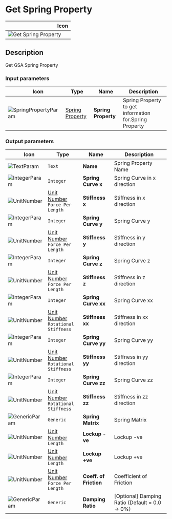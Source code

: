 # Get Spring Property
<!--- This file has been auto-generated, do not change it manually! Edit the generator here: https://github.com/arup-group/GSA-Grasshopper/tree/main/DocsGeneration --->

|<img width="150"/> Icon |
| ----------- |
|![Get Spring Property](./images/GetSpringProperty.png) |

## Description

Get GSA Spring Property

### Input parameters

|<img width="20"/> Icon |<img width="200"/> Type |<img width="200"/> Name |<img width="1000"/> Description |
| ----------- | ----------- | ----------- | ----------- |
|![SpringPropertyParam](./images/SpringPropertyParam.png) |[Spring Property](gsagh-spring-property-parameter.md) |**Spring Property** |Spring Property to get information for.Spring Property |

### Output parameters

|<img width="20"/> Icon |<img width="200"/> Type |<img width="200"/> Name |<img width="1000"/> Description |
| ----------- | ----------- | ----------- | ----------- |
|![TextParam](./images/TextParam.png) |`Text` |**Name** |Spring Property Name |
|![IntegerParam](./images/IntegerParam.png) |`Integer` |**Spring Curve x** |Spring Curve in x direction |
|![UnitNumber](./images/UnitParam.png) |[Unit Number](gsagh-unitnumber-parameter.md)  ` Force Per Length ` |**Stiffness x** |Stiffness in x direction |
|![IntegerParam](./images/IntegerParam.png) |`Integer` |**Spring Curve y** |Spring Curve y |
|![UnitNumber](./images/UnitParam.png) |[Unit Number](gsagh-unitnumber-parameter.md)  ` Force Per Length ` |**Stiffness y** |Stiffness in y direction |
|![IntegerParam](./images/IntegerParam.png) |`Integer` |**Spring Curve z** |Spring Curve z |
|![UnitNumber](./images/UnitParam.png) |[Unit Number](gsagh-unitnumber-parameter.md)  ` Force Per Length ` |**Stiffness z** |Stiffness in z direction |
|![IntegerParam](./images/IntegerParam.png) |`Integer` |**Spring Curve xx** |Spring Curve xx |
|![UnitNumber](./images/UnitParam.png) |[Unit Number](gsagh-unitnumber-parameter.md)  ` Rotational Stiffness ` |**Stiffness xx** |Stiffness in xx direction |
|![IntegerParam](./images/IntegerParam.png) |`Integer` |**Spring Curve yy** |Spring Curve yy |
|![UnitNumber](./images/UnitParam.png) |[Unit Number](gsagh-unitnumber-parameter.md)  ` Rotational Stiffness ` |**Stiffness yy** |Stiffness in yy direction |
|![IntegerParam](./images/IntegerParam.png) |`Integer` |**Spring Curve zz** |Spring Curve zz |
|![UnitNumber](./images/UnitParam.png) |[Unit Number](gsagh-unitnumber-parameter.md)  ` Rotational Stiffness ` |**Stiffness zz** |Stiffness in zz direction |
|![GenericParam](./images/GenericParam.png) |`Generic` |**Spring Matrix** |Spring Matrix |
|![UnitNumber](./images/UnitParam.png) |[Unit Number](gsagh-unitnumber-parameter.md)  ` Length ` |**Lockup -ve** |Lockup -ve |
|![UnitNumber](./images/UnitParam.png) |[Unit Number](gsagh-unitnumber-parameter.md)  ` Length ` |**Lockup +ve** |Lockup +ve |
|![UnitNumber](./images/UnitParam.png) |[Unit Number](gsagh-unitnumber-parameter.md)  ` Force Per Length ` |**Coeff. of Friction** |Coefficient of Friction |
|![GenericParam](./images/GenericParam.png) |`Generic` |**Damping Ratio** |[Optional] Damping Ratio (Default = 0.0 -> 0%) |


